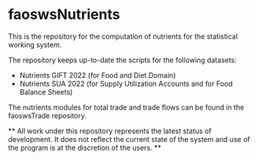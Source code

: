 # faoswsNutrients

This is the repository for the computation of nutrients for the statistical working system.

The repository keeps up-to-date the scripts for the following datasets:

- Nutrients GIFT 2022 (for Food and Diet Domain)
- Nutrients SUA 2022 (for Supply Utilization Accounts and for Food Balance Sheets)

The nutrients modules for total trade and trade flows can be found in the faoswsTrade repository.

** All work under this repository represents the latest status of development. It does not reflect the current state of the system and use of the program is at the discretion of the users. **
